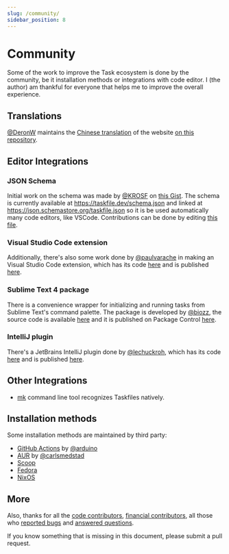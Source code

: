 ```yaml
---
slug: /community/
sidebar_position: 8
---
```


# Community

Some of the work to improve the Task ecosystem is done by the community, be it installation methods or integrations with code editor. I (the author) am thankful for everyone that helps me to improve the overall experience.

## Translations

[@DeronW](https://github.com/DeronW) maintains the [Chinese translation](https://task-zh.readthedocs.io/zh_CN/latest/) of the website [on this repository](https://github.com/DeronW/task).

## Editor Integrations

### JSON Schema

Initial work on the schema was made by [@KROSF](https://github.com/KROSF) on [this Gist](https://gist.github.com/KROSF/c5435acf590acd632f71bb720f685895). The schema is currently available at https://taskfile.dev/schema.json and linked at https://json.schemastore.org/taskfile.json so it is be used automatically many code editors, like VSCode. Contributions can be done by editing [this file](https://github.com/go-task/task/blob/main/docs/static/schema.json).

### Visual Studio Code extension

Additionally, there's also some work done by [@paulvarache](https://github.com/paulvarache) in making an Visual Studio Code extension, which has its code [here](https://github.com/paulvarache/vscode-taskfile) and is published [here](https://marketplace.visualstudio.com/items?itemName=paulvarache.vscode-taskfile).

### Sublime Text 4 package

There is a convenience wrapper for initializing and running tasks from Sublime Text's command palette. The package is developed by [@biozz](https://github.com/biozz), the source code is available [here](https://github.com/biozz/sublime-taskfile) and it is published on Package Control [here](https://packagecontrol.io/packages/Taskfile).

### IntelliJ plugin

There's a JetBrains IntelliJ plugin done by [@lechuckroh](https://github.com/lechuckroh), which has its code [here](https://github.com/lechuckroh/task-intellij-plugin) and is published [here](https://plugins.jetbrains.com/plugin/17058-taskfile).

## Other Integrations

- [mk](https://github.com/pycontribs/mk) command line tool recognizes Taskfiles natively.

## Installation methods

Some installation methods are maintained by third party:

- [GitHub Actions](https://github.com/arduino/setup-task) by [@arduino](https://github.com/arduino)
- [AUR](https://aur.archlinux.org/packages/go-task-bin) by [@carlsmedstad](https://github.com/carlsmedstad)
- [Scoop](https://github.com/ScoopInstaller/Main/blob/master/bucket/task.json)
- [Fedora](https://packages.fedoraproject.org/pkgs/golang-github-task/go-task/)
- [NixOS](https://github.com/NixOS/nixpkgs/blob/master/pkgs/development/tools/go-task/default.nix)

## More

Also, thanks for all the [code contributors](https://github.com/go-task/task/graphs/contributors), [financial contributors](https://opencollective.com/task), all those who [reported bugs](https://github.com/go-task/task/issues?q=is%3Aissue) and [answered questions](https://github.com/go-task/task/discussions).

If you know something that is missing in this document, please submit a pull request.
